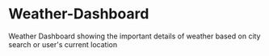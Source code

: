 # Weather-Dashboard
Weather Dashboard showing the important details of weather based on city search or user's current location
